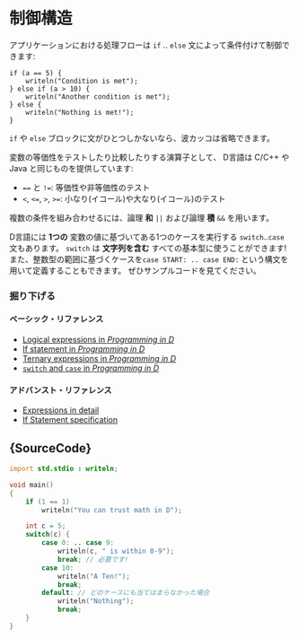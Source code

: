 # 制御構造

アプリケーションにおける処理フローは `if` .. `else` 文によって条件付けて制御できます:

    if (a == 5) {
        writeln("Condition is met");
    } else if (a > 10) {
        writeln("Another condition is met");
    } else {
        writeln("Nothing is met!");
    }

`if` や `else` ブロックに文がひとつしかないなら、波カッコは省略できます。

変数の等価性をテストしたり比較したりする演算子として、
D言語は C/C++ や Java と同じものを提供しています:

* `==` と `!=`: 等価性や非等価性のテスト
* `<`, `<=`, `>`, `>=`: 小なり(イコール)や大なり(イコール)のテスト

複数の条件を組み合わせるには、論理 **和** `||` および論理 **積** `&&` を用います。

D言語には **1つの** 変数の値に基づいてある1つのケースを実行する `switch`..`case` 文もあります。
`switch` は **文字列を含む** すべての基本型に使うことができます!
また、整数型の範囲に基づくケースを`case START: .. case END:` という構文を用いて定義することもできます。
ぜひサンプルコードを見てください。

### 掘り下げる

#### ベーシック・リファレンス

- [Logical expressions in _Programming in D_](http://ddili.org/ders/d.en/logical_expressions.html)
- [If statement in _Programming in D_](http://ddili.org/ders/d.en/if.html)
- [Ternary expressions in _Programming in D_](http://ddili.org/ders/d.en/ternary.html)
- [`switch` and `case` in _Programming in D_](http://ddili.org/ders/d.en/switch_case.html)

#### アドバンスト・リファレンス

- [Expressions in detail](https://dlang.org/spec/expression.html)
- [If Statement specification](https://dlang.org/spec/statement.html#if-statement)

## {SourceCode}

```d
import std.stdio : writeln;

void main()
{
    if (1 == 1)
        writeln("You can trust math in D");

    int c = 5;
    switch(c) {
        case 0: .. case 9:
            writeln(c, " is within 0-9");
            break; // 必要です!
        case 10:
            writeln("A Ten!");
            break;
        default: // どのケースにも当てはまらなかった場合
            writeln("Nothing");
            break;
    }
}
```
